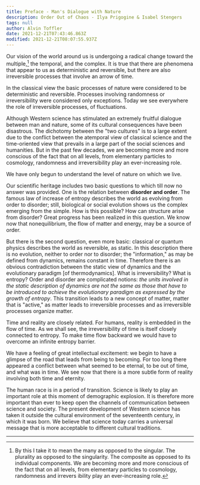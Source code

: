 ```yaml
---
title: Preface - Man's Dialogue with Nature
description: Order Out of Chaos - Ilya Prigogine & Isabel Stengers
tags: null
author: Alvin Toffler
date: 2021-12-21T07:43:46.863Z
modified: 2021-12-21T08:07:55.937Z
---
```


Our vision of the world around us is undergoing a radical change toward the multiple,[^1] the temporal, and the complex. It is true that there are phenomena that appear to us as deterministic and reversible, but there are also irreversible processes that involve an arrow of time.

In the classical view the basic processes of nature were considered to be deterministic and reversible. Processes involving randomness or irreversibility were considered only exceptions. Today we see everywhere the role of irreversible processes, of fluctuations.

Although Western science has stimulated an extremely fruitful dialogue between man and nature, some of its cultural consequences have been disastrous. The dichotomy between the
"two cultures" is to a large extent due to the conflict between
the atemporal view of classical science and the time-oriented
view that prevails in a large part of the social sciences and
humanities. But in the past few decades, we are becoming
more and more conscious of the fact that on all levels, from
elementary particles to cosmology, randomness and irreversibility play an ever-increasing role.

We have only begun to understand the level of nature on which we live.

Our scientific heritage includes two basic questions to which till now no answer was provided. One is the relation between **disorder and order**. The famous law of increase of entropy describes the world as evolving from order to disorder; still, biological or social evolution shows us the complex emerging from the simple. How is this possible? How can structure arise from disorder? Great progress has been realized in this question. We know now that nonequilibrium, the flow of matter and energy, may be a source of order.

But there is the second question, even more basic: classical
or quantum physics describes the world as reversible, as
static. In this description there is no evolution, neither to
order nor to disorder; the "information," as may be defined
from dynamics, remains constant in time. Therefore there is
an obvious contradiction between the static view of dynamics
and the evolutionary paradigm [of thermodynamics]. What is
irreversibility? What is entropy? Order and disorder are
complicated notions: _the units involved in the static description of dynamics are not the same as those that have to be introduced to achieve the evolutionary paradigm as expressed by the growth of entropy_. This transition leads to a new concept of matter, matter that is "active," as matter leads to irreversible processes and as irreversible processes organize matter.

Time and reality are closely related. For humans, reality is embedded in the flow of time. As we shall see, the irreversibility of time is itself closely connected to entropy. To make time flow backward we would have to overcome an infinite
entropy barrier.

We have a feeling of great intellectual excitement: we begin to have a glimpse of the road that leads from being to becoming. For too long there appeared a conflict between what seemed to be eternal, to be out of time, and what was in time. We see now that there is a more subtle form of reality involving both time and eternity.

The human race is in a period of transition. Science is likely
to play an important role at this moment of demographic explosion. It is therefore more important than ever to keep open
the channels of communication between science and society. The present development of Western science has taken it outside the cultural environment of the seventeenth century, in which it was born. We believe that science today carries a universal message that is more acceptable to different cultural traditions.

---

[^1]:
    By this I take it to mean the many as opposed to the singular. The plurality as opposed to the singularity. The composite as opposed to its individual components. We are becoming
    more and more conscious of the fact that on all levels, from
    elementary particles to cosmology, randomness and irrevers­
    ibility play an ever-increasing role.
